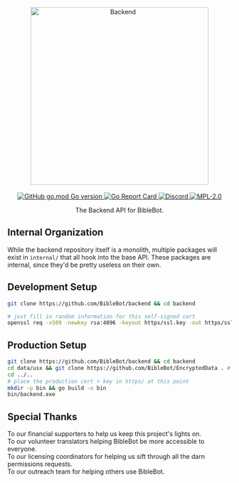 <p align="center">
    <a alt="Backend" href="https://biblebot.xyz">
        <img alt="Backend" width="400px" src="https://i.imgur.com/JVBY24z.png">
    </a>
    <br>
    <br>
    <a href="https://github.com/BibleBot/backend/blob/master/go.mod">
        <img alt="GitHub go.mod Go version" src="https://img.shields.io/github/go-mod/go-version/BibleBot/backend?label=go">
    </a>
    <a alt="Go Report Card" href="https://goreportcard.com/report/github.com/BibleBot/backend">
        <img alt="Go Report Card" src="https://goreportcard.com/badge/github.com/biblebot/backend">
    </a>
    <a alt="Discord" href="https://discord.gg/H7ZyHqE">
        <img alt="Discord" src="https://img.shields.io/discord/362503610006765568?label=discord">
    </a>
    <a href="https://github.com/BibleBot/backend/blob/master/LICENSE.txt">
        <img alt="MPL-2.0" src="https://img.shields.io/github/license/BibleBot/backend">
    </a>
</p>
<p align="center">
    The Backend API for BibleBot.
</p>

## Internal Organization

While the backend repository itself is a monolith, multiple packages will exist in `internal/` that all hook into the base API. These packages are internal, since they'd be pretty useless on their own.

## Development Setup
```bash
git clone https://github.com/BibleBot/backend && cd backend

# just fill in random information for this self-signed cert
openssl req -x509 -newkey rsa:4096 -keyout https/ssl.key -out https/ssl.cert -days 365 -nodes -sha256
```

## Production Setup
```bash
git clone https://github.com/BibleBot/backend && cd backend
cd data/usx && git clone https://github.com/BibleBot/EncryptedData . # private repo with encrypted USX data
cd ../..
# place the production cert + key in https/ at this point
mkdir -p bin && go build -o bin
bin/backend.exe
```

## Special Thanks

To our financial supporters to help us keep this project's lights on.  
To our volunteer translators helping BibleBot be more accessible to everyone.  
To our licensing coordinators for helping us sift through all the darn permissions requests.  
To our outreach team for helping others use BibleBot.